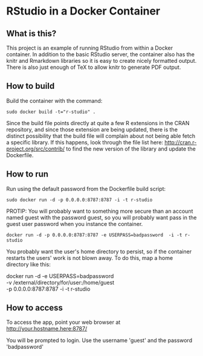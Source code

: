 RStudio in a Docker Container
=============================

## What is this?

This project is an example of running RStudio from within a Docker container.
In addition to the basic RStudio server, the container also has the knitr and
Rmarkdown libraries so it is easy to create nicely formatted output. There is 
also just enough of TeX to allow knitr to generate PDF output.

## How to build 

Build the container with the command:

```
sudo docker build -t="r-studio" .
```

Since the build file points directly at quite a few R extensions in the CRAN 
repository, and since those extension are being updated, there is the distinct possibility
that the build file will complain about not being able fetch a specific library.
If this happens, look through the file list here: http://cran.r-project.org/src/contrib/
to find the new version of the library and update the Dockerfile.

## How to run

Run using the default password from the Dockerfile build script:
```
sudo docker run -d -p 0.0.0.0:8787:8787 -i -t r-studio
```

PROTIP: You will probably want to  something more secure than an account
named guest with the password guest, so you will probably want pass in the
guest user password when you instance the container.

```
docker run -d -p 0.0.0.0:8787:8787 -e USERPASS=badpassword  -i -t r-studio
```

You probably want the user's home directory to persist, so if the container restarts
the users' work is not blown away. To do this, map a home directory like this:

docker run -d -e USERPASS=badpassword  \
        -v /external/directory/for/user:/home/guest \
        -p 0.0.0.0:8787:8787 -i -t r-studio

## How to access

To access the app, point your web browser at
    http://your.hostname.here:8787/

You will be prompted to login. Use the username 'guest' and the password 'badpassword'


